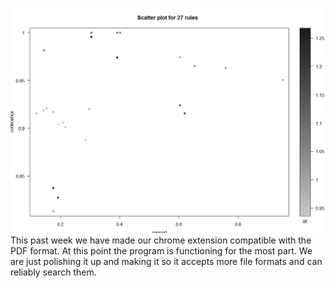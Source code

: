
![alt-text](https://raw.githubusercontent.com/winstonian32/csci2961/master/Titanic.PNG)
This past week we have made our chrome extension compatible with the PDF format. At this point the program is functioning for the most part. We are just polishing it up and making it so it accepts more file formats and can reliably search them. 
